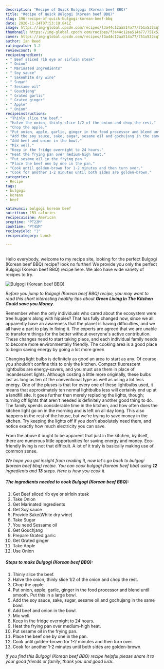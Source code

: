 ```yaml
---
description: "Recipe of Quick Bulgogi (Korean beef BBQ)"
title: "Recipe of Quick Bulgogi (Korean beef BBQ)"
slug: 196-recipe-of-quick-bulgogi-korean-beef-bbq
date: 2020-11-24T07:53:18.841Z
image: https://img-global.cpcdn.com/recipes/f3a44c12aa514a77/751x532cq70/bulgogi-korean-beef-bbq-recipe-main-photo.jpg
thumbnail: https://img-global.cpcdn.com/recipes/f3a44c12aa514a77/751x532cq70/bulgogi-korean-beef-bbq-recipe-main-photo.jpg
cover: https://img-global.cpcdn.com/recipes/f3a44c12aa514a77/751x532cq70/bulgogi-korean-beef-bbq-recipe-main-photo.jpg
author: Ian Reed
ratingvalue: 3.2
reviewcount: 9
recipeingredient:
- " Beef sliced rib eye or sirloin steak"
- " Onion"
- " Marinated Ingredients"
- " Soy sauce"
- " SakeWhite dry wine"
- " Sugar"
- " Sessame oil"
- " Gouchjang"
- " Grated garlic"
- " Grated ginger"
- " Apple"
- " Onion"
recipeinstructions:
- "Thinly slice the beef."
- "Halve the onion, thinly slice 1/2 of the onion and chop the rest."
- "Chop the apple."
- "Put onion, apple, garlic, ginger in the food processor and blend until smooth. Put this in a large bowl."
- "Add the soy sauce, sake, sugar, sesame oil and gochujang in the same bowl."
- "Add beef and onion in the bowl."
- "Mix well."
- "Keep in the fridge overnight to 24 hours."
- "Heat the frying pan over medium-high heat."
- "Put sesame oil in the frying pan."
- "Place the beef one by one in the pan."
- "Cook until golden-brown for 1-2 minutes and then turn over."
- "Cook for another 1-2 minutes until both sides are golden-brown."
categories:
- Recipe
tags:
- bulgogi
- korean
- beef

katakunci: bulgogi korean beef 
nutrition: 153 calories
recipecuisine: American
preptime: "PT22M"
cooktime: "PT45M"
recipeyield: "1"
recipecategory: Lunch

---
```

<br>
Hello everybody, welcome to my recipe site, looking for the perfect Bulgogi (Korean beef BBQ) recipe? look no further! We provide you only the perfect Bulgogi (Korean beef BBQ) recipe here. We also have wide variety of recipes to try.
<br>


![Bulgogi (Korean beef BBQ)](https://img-global.cpcdn.com/recipes/f3a44c12aa514a77/751x532cq70/bulgogi-korean-beef-bbq-recipe-main-photo.jpg)

<i>Before you jump to Bulgogi (Korean beef BBQ) recipe, you may want to read this short interesting healthy tips about 
<strong>Green Living In The Kitchen Could save you Money</strong>.</i>
</br>

Remember when the only individuals who cared about the ecosystem were tree huggers along with hippies? That has fully changed now, since we all apparently have an awareness that the planet is having difficulties, and we all have a part to play in fixing it. The experts are agreed that we are unable to transform things for the better without everyone's active contribution. These changes need to start taking place, and each individual family needs to become more environmentally friendly. The cooking area is a good place to begin saving energy by going a lot more green.

Changing light bulbs is definitely as good an area to start as any. Of course you shouldn't confine this to only the kitchen. Compact fluorescent lightbulbs are energy-savers, and you must use them in place of incandescent lights. Although costing a little more originally, these bulbs last as long as ten of the conventional type as well as using a lot less energy. One of the pluses is that for every one of these lightbulbs used, it means that approximately ten normal lightbulbs less will certainly end up at a landfill site. It goes further than merely replacing the lights, though; turning off lights that aren't needed is definitely another good thing to do. The family spends considerable time in the kitchen, and how often does the kitchen light go on in the morning and is left on all day long. This also happens in the rest of the house, but we're trying to save money in the kitchen. Try keeping the lights off if you don't absolutely need them, and notice exactly how much electricity you can save.

From the above it ought to be apparent that just in the kitchen, by itself, there are numerous little opportunities for saving energy and money. Eco-friendly living is not that difficult. A lot of it truly is basically making use of common sense.


<i>We hope you got insight from reading it, now let's go back to bulgogi (korean beef bbq) recipe. You can cook bulgogi (korean beef bbq) using <strong>12</strong> ingredients and <strong>13</strong> steps. Here is how you cook it.
</i>

##### The ingredients needed to cook Bulgogi (Korean beef BBQ):

1. Get  Beef sliced rib eye or sirloin steak
1. Take  Onion
1. Get  Marinated Ingredients
1. Get  Soy sauce
1. Provide  Sake(White dry wine)
1. Take  Sugar
1. You need  Sessame oil
1. Get  Gouchjang
1. Prepare  Grated garlic
1. Get  Grated ginger
1. Take  Apple
1. Use  Onion


##### Steps to make Bulgogi (Korean beef BBQ):

1. Thinly slice the beef.
1. Halve the onion, thinly slice 1/2 of the onion and chop the rest.
1. Chop the apple.
1. Put onion, apple, garlic, ginger in the food processor and blend until smooth. Put this in a large bowl.
1. Add the soy sauce, sake, sugar, sesame oil and gochujang in the same bowl.
1. Add beef and onion in the bowl.
1. Mix well.
1. Keep in the fridge overnight to 24 hours.
1. Heat the frying pan over medium-high heat.
1. Put sesame oil in the frying pan.
1. Place the beef one by one in the pan.
1. Cook until golden-brown for 1-2 minutes and then turn over.
1. Cook for another 1-2 minutes until both sides are golden-brown.


<i>If you find this Bulgogi (Korean beef BBQ) recipe helpful please share it to your good friends or family, thank you and good luck.</i>
